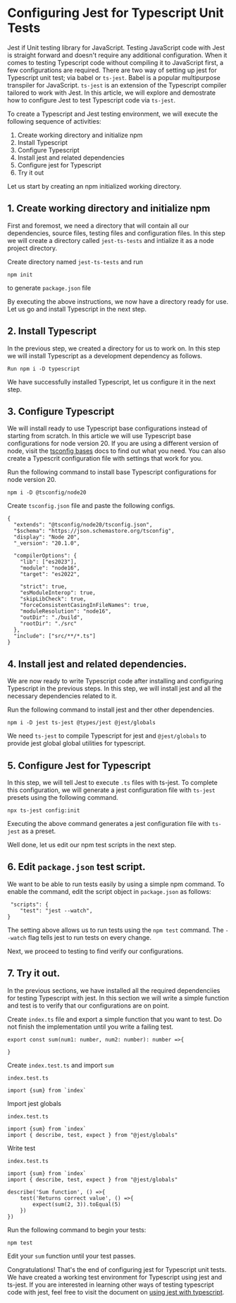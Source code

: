 # Configuring Jest for Typescript Unit Tests

Jest if Unit testing library for JavaScript. Testing JavaScript code with Jest is straight forward and doesn't require any additional configuration. When it comes to testing Typescript code without compiling it to JavaScript first, a few configurations are required. There are two way of setting up jest for Typescript unit test; via babel or `ts-jest`. Babel is a popular multipurpose transpiler for JavaScript. `ts-jest` is an extension of the Typescript compiler tailored to work with Jest. In this article, we will explore and demostrate how to configure Jest to test Typescript code via `ts-jest`.


To create a Typescript and Jest testing environment, we will execute the following sequence of activities:

1. Create working directory and initialize npm
2. Install Typescript
3. Configure Typescript
4. Install jest and related dependencies
5. Configure jest for Typescript
6. Try it out

Let us start by creating an npm initialized working directory.

## 1. Create working directory and initialize npm
First and foremost, we need a directory that will contain all our dependencies, source files, testing files and configuration files. In this step we will create a directory called `jest-ts-tests` and intialize it as a node project directory.

Create directory named `jest-ts-tests` and run

```
npm init 
```

to generate `package.json` file

By executing the above instructions, we now have a directory ready for use. Let us go and install Typescript in the next step.

## 2. Install Typescript
In the previous step, we created a directory for us to work on. In this step we will install Typescript as a development dependency as follows.

```
Run npm i -D typescript
```

We have successfully installed Typescript, let us configure it in the next step.

## 3. Configure Typescript
We will install ready to use Typescript base configurations instead of starting from scratch. In this article we will use Typescript base configurations for node version 20. If you are using a different version of node, visit the [tsconfig bases](https://github.com/tsconfig/bases) docs to find out what you need. You can also create a Typescrit configuration file with settings that work for you.

Run the following command to install base Typescript configurations for node version 20.

```
npm i -D @tsconfig/node20
```

Create `tsconfig.json` file and paste the following configs.

```
{
  "extends": "@tsconfig/node20/tsconfig.json",
  "$schema": "https://json.schemastore.org/tsconfig",
  "display": "Node 20",
  "_version": "20.1.0",

  "compilerOptions": {
    "lib": ["es2023"],
    "module": "node16",
    "target": "es2022",

    "strict": true,
    "esModuleInterop": true,
    "skipLibCheck": true,
    "forceConsistentCasingInFileNames": true,
    "moduleResolution": "node16",
    "outDir": "./build",
    "rootDir": "./src"
  },
  "include": ["src/**/*.ts"]
}

```

## 4. Install jest and related dependencies.
We are now ready to write Typescript code after installing and configuring Typescript in the previous steps. In this step, we will install jest and all the necessary dependencies related to it.

Run the following command to install jest and ther other dependencies.

```
npm i -D jest ts-jest @types/jest @jest/globals
```

We need `ts-jest` to compile Typescript for jest and `@jest/globals` to provide jest global global utilities for typescript. 

## 5. Configure Jest for Typescript
In this step, we will tell Jest to execute `.ts` files with ts-jest. To complete this configuration, we will generate a jest configuration file with `ts-jest` presets using the following command.

```
npx ts-jest config:init
```

Executing the above command generates a jest configuration file with `ts-jest` as a preset. 

Well done, let us edit our npm test scripts in the next step.

## 6. Edit `package.json` test script.
We want to be able to run tests easily by using a simple npm command. To enable the command, edit the script object in `package.json` as follows:

```
 "scripts": {
    "test": "jest --watch",
}
```
The setting above allows us to run tests using the `npm test` command. The `--watch` flag tells jest to run tests on every change.

Next, we proceed to testing to find verify our configurations.

## 7. Try it out.
In the previous sections, we have installed all the required dependenciies for testing Typescript with jest. In this section we will write a simple function and test is to verify that our configurations are on point.

Create `index.ts` file and export a simple function that you want to test. Do not finish the implementation until you write a failing test.

```
export const sum(num1: number, num2: number): number =>{
    
}
```

Create `index.test.ts` and import `sum`

```
index.test.ts

import {sum} from `index`
```

Import jest globals

```
index.test.ts

import {sum} from `index`
import { describe, test, expect } from "@jest/globals"
```

Write test

```
index.test.ts

import {sum} from `index`
import { describe, test, expect } from "@jest/globals"

describe('Sum function', () =>{
    test('Returns correct value', () =>{
        expect(sum(2, 3)).toEqual(5)
    })
})
```

Run the following command to begin your tests:

```
npm test
```

Edit your `sum` function until your test passes. 

Congratulations! That's the end of configuring jest for Typescript unit tests. We have created a working test environment for Typescript using jest and ts-jest. If you are interested in learning other ways of testing typescript code with jest, feel free to visit the document on [using jest with typescript](https://jestjs.io/docs/getting-started#using-typescript).